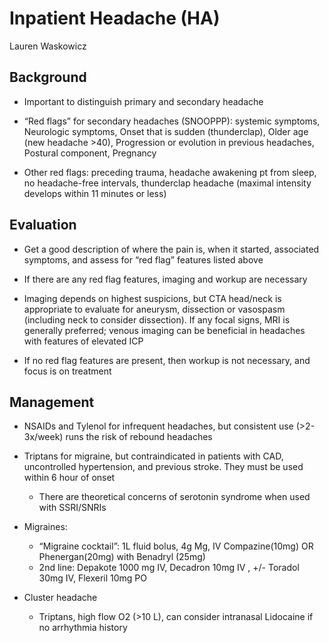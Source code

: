 # Inpatient Headache (HA)

Lauren Waskowicz

## Background

- Important to distinguish primary and secondary headache

- “Red flags” for secondary headaches (SNOOPPP): systemic symptoms, Neurologic symptoms,
Onset that is sudden (thunderclap), Older age (new headache >40), Progression or evolution in
previous headaches, Postural component, Pregnancy

- Other red flags: preceding trauma, headache awakening pt from sleep, no headache-free
intervals, thunderclap headache (maximal intensity develops within 11 minutes or less)

## Evaluation

- Get a good description of where the pain is, when it started, associated symptoms, and assess
for “red flag” features listed above

- If there are any red flag features, imaging and workup are necessary

- Imaging depends on highest suspicions, but CTA head/neck is appropriate to evaluate for
aneurysm, dissection or vasospasm (including neck to consider dissection). If any focal signs, MRI is generally preferred; venous imaging can be beneficial in headaches with features of elevated ICP

- If no red flag features are present, then workup is not necessary, and focus is on treatment

## Management

- NSAIDs and Tylenol for infrequent headaches, but consistent use (>2-3x/week) runs the risk
of rebound headaches

- Triptans for migraine, but contraindicated in patients with CAD, uncontrolled hypertension,
and previous stroke. They must be used within 6 hour of onset
    - There are theoretical concerns of serotonin syndrome when used with SSRI/SNRIs

- Migraines:
    - “Migraine cocktail”: 1L fluid bolus, 4g Mg, IV Compazine(10mg) OR Phenergan(20mg) with Benadryl (25mg)
    - 2nd line: Depakote 1000 mg IV, Decadron 10mg IV , +/- Toradol 30mg IV, Flexeril 10mg PO
- Cluster headache
    - Triptans, high flow O2 (>10 L), can consider intranasal Lidocaine if no arrhythmia history
